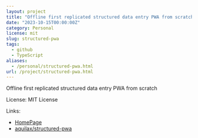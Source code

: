 ```yaml
---
layout: project
title: "Offline first replicated structured data entry PWA from scratch"
date: "2023-10-15T00:00:00Z"
category: Personal
license: mit
slug: structured-pwa
tags:
  - github
  - TypeScript
aliases:
  - /personal/structured-pwa.html
url: /project/structured-pwa.html
---
```


Offline first replicated structured data entry PWA from scratch

License: MIT License

Links:

* [HomePage](https://sd.avtobiografia.com/)
* [aquilax/structured-pwa](https://github.com/aquilax/structured-pwa)
